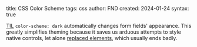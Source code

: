 title: CSS Color Scheme
tags: css
author: FND
created: 2024-01-24
syntax: true

[TIL](https://moderncss.dev/12-modern-css-one-line-upgrades/)
`color-scheme: dark` automatically changes form fields' appearance. This
greatly simplifies theming because it saves us arduous attempts to style native
controls, let alone
[replaced elements](https://developer.mozilla.org/en-US/docs/Web/CSS/Replaced_element),
which usually ends badly.

```embed uri=./demo.html resize=demo
```
